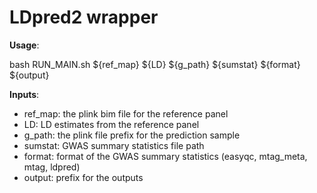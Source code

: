 # LDpred2 wrapper

__Usage__:

bash RUN_MAIN.sh ${ref_map} ${LD} ${g_path} ${sumstat} ${format} ${output}


__Inputs__:
  - ref_map: the plink bim file for the reference panel 
  - LD: LD estimates from the reference panel
  - g_path: the plink file prefix for the prediction sample
  - sumstat: GWAS summary statistics file path
  - format: format of the GWAS summary statistics (easyqc, mtag_meta, mtag, ldpred)
  - output: prefix for the outputs
  